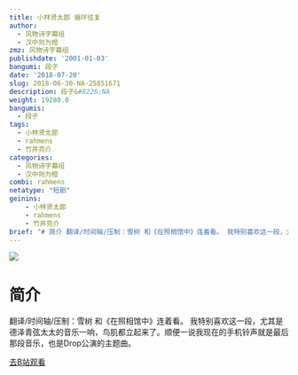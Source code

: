 ```yaml
---
title: 小林贤太郎 循环往复
author:
  - 风物诗字幕组
  - 汉中则为橙
zmz: 风物诗字幕组
publishdate: '2001-01-03'
bangumi: 段子
date: '2018-07-20'
slug: 2018-06-30-NA-25851671
description: 段子&#8226;NA
weight: 19280.0
bangumis:
  - 段子
tags:
  - 小林贤太郎
  - rahmens
  - 竹井亮介
categories:
  - 风物诗字幕组
  - 汉中则为橙
combi: rahmens
netatype: "短剧"
geinins:
    - 小林贤太郎 
    - rahmens
    - 竹井亮介
brief: "# 简介 翻译/时间轴/压制：雪树 和《在照相馆中》连着看。 我特别喜欢这一段，尤其是德泽青弦太太的音乐一响，鸟肌都立起来了。顺便一说我现在的手机铃声就是最后那段音乐，也是Drop公演的主题曲。"
---
```

![](https://i.imgur.com/Yut1mib.jpg)
# 简介  
翻译/时间轴/压制：雪树
和《在照相馆中》连着看。
我特别喜欢这一段，尤其是德泽青弦太太的音乐一响，鸟肌都立起来了。顺便一说我现在的手机铃声就是最后那段音乐，也是Drop公演的主题曲。  

[去B站观看](https://www.bilibili.com/video/av25851671/)
 
